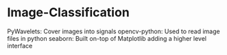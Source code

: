# Image-Classification
PyWavelets: Cover images into signals
opencv-python: Used to read image files in python
seaborn: Built on-top of Matplotlib adding a higher level interface
